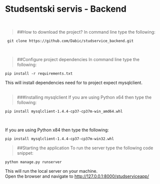 # **Studsentski servis - Backend**
<br>

> ##How to download the project?
In command line type the following:
```
 git clone https://github.com/Dabic/studservice_backend.git
 ```
 <br>
 
> ##Configure project dependencies
In command line type the following:
```
pip install -r requirements.txt
```

This will install dependencies need for to project expect mysqlclient.
<br>
<br>
> ###Installing mysqlclient
If you are using Python x64 then type the following:
```
pip install mysqlclient-1.4.4-cp37-cp37m-win_amd64.whl
```
<br>

If you are using Python x84 then type the following:
```
pip install mysqlclient-1.4.4-cp37-cp37m-win32.whl
```

> ##Starting the application
To run the server type the following code snippet:
```
python manage.py runserver
```
This will run the local server on your machine.<br>
Open the browser and navigate to http://127.0.0.1:8000/studserviceapp/
